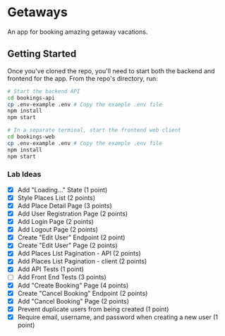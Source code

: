 # Getaways
An app for booking amazing getaway vacations.

## Getting Started

Once you've cloned the repo, you'll need to start both the backend and frontend for the app. From the repo's directory, run:

```bash
# Start the backend API
cd bookings-api
cp .env-example .env # Copy the example .env file
npm install
npm start

# In a separate terminal, start the frontend web client
cd bookings-web
cp .env-example .env # Copy the example .env file
npm install
npm start
```

### Lab Ideas
- [x] Add "Loading..." State (1 point)
- [x] Style Places List (2 points)
- [x] Add Place Detail Page (3 points)
- [x] Add User Registration Page (2 points)
- [x] Add Login Page (2 points)
- [x] Add Logout Page (2 points)
- [x] Create "Edit User" Endpoint (2 point)
- [x] Create "Edit User" Page (2 points)
- [x] Add Places List Pagination - API (2 points)
- [x] Add Places List Pagination - client (2 points)
- [x] Add API Tests (1 point)
- [ ] Add Front End Tests (3 points)
- [x] Add "Create Booking" Page (4 points)
- [x] Create "Cancel Booking" Endpoint (2 points)
- [x] Add "Cancel Booking" Page (2 points)
- [x] Prevent duplicate users from being created (1 point)
- [x] Require email, username, and password when creating a new user (1 point)
